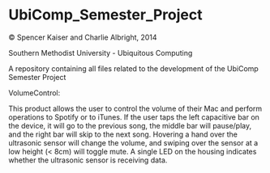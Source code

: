 UbiComp_Semester_Project
========================

© Spencer Kaiser and Charlie Albright, 2014

Southern Methodist University - Ubiquitous Computing


A repository containing all files related to the development of the UbiComp Semester Project

VolumeControl:

This product allows the user to control the volume of their Mac and perform operations to Spotify or to iTunes. If the user taps the left capacitive bar on the device, it will go to the previous song, the middle bar will pause/play, and the right bar will skip to the next song. Hovering a hand over the ultrasonic sensor will change the volume, and swiping over the sensor at a low height (< 8cm) will toggle mute. A single LED on the housing indicates whether the ultrasonic sensor is receiving data.